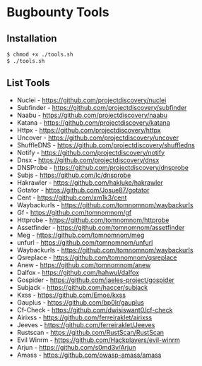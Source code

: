 # Bugbounty Tools

## Installation
```bash
$ chmod +x ./tools.sh
$ ./tools.sh
```
## List Tools
- Nuclei - https://github.com/projectdiscovery/nuclei
- Subfinder - https://github.com/projectdiscovery/subfinder
- Naabu - https://github.com/projectdiscovery/naabu
- Katana - https://github.com/projectdiscovery/katana
- Httpx - https://github.com/projectdiscovery/httpx
- Uncover - https://github.com/projectdiscovery/uncover
- ShuffleDNS - https://github.com/projectdiscovery/shuffledns
- Notify - https://github.com/projectdiscovery/notify
- Dnsx - https://github.com/projectdiscovery/dnsx
- DNSProbe - https://github.com/projectdiscovery/dnsprobe
- Subjs - https://github.com/lc/dnsprobe
- Hakrawler - https://github.com/hakluke/hakrawler
- Gotator - https://github.com/Josue87/gotator
- Cent - https://github.com/xm1k3/cent
- Waybackurls - https://github.com/tomnomnom/waybackurls
- Gf - https://github.com/tomnomnom/gf
- Httprobe - https://github.com/tomnomnom/httprobe
- Assetfinder - https://github.com/tomnomnom/assetfinder
- Meg - https://github.com/tomnomnom/meg
- unfurl - https://github.com/tomnomnom/unfurl
- Waybackurls - https://github.com/tomnomnom/waybackurls
- Qsreplace - https://github.com/tomnomnom/qsreplace
- Anew - https://github.com/tomnomnom/anew
- Dalfox - https://github.com/hahwul/dalfox
- Gospider - https://github.com/jaeles-project/gospider
- Subjack - https://github.com/haccer/subjack
- Kxss - https://github.com/Emoe/kxss
- Gauplus - https://github.com/bp0lr/gauplus
- Cf-Check - https://github.com/dwisiswant0/cf-check
- Airixss - https://github.com/ferreiraklet/airixss
- Jeeves - https://github.com/ferreiraklet/Jeeves
- Rustscan - https://github.com/RustScan/RustScan
- Evil Winrm - https://github.com/Hackplayers/evil-winrm
- Arjun - https://github.com/s0md3v/Arjun
- Amass - https://github.com/owasp-amass/amass
